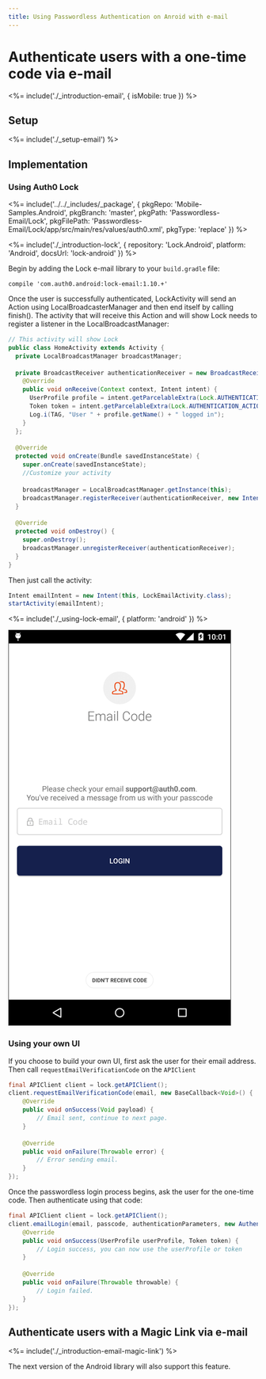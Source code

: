 ```yaml
---
title: Using Passwordless Authentication on Anroid with e-mail
---
```


# Authenticate users with a one-time code via e-mail

<%= include('./_introduction-email', { isMobile: true }) %>

## Setup

<%= include('./_setup-email') %>

## Implementation

### Using Auth0 Lock

<%= include('../../_includes/_package', {
  pkgRepo: 'Mobile-Samples.Android',
  pkgBranch: 'master',
  pkgPath: 'Passwordless-Email/Lock',
  pkgFilePath: 'Passwordless-Email/Lock/app/src/main/res/values/auth0.xml',
  pkgType: 'replace'
}) %>

<%= include('./_introduction-lock', { repository: 'Lock.Android', platform: 'Android', docsUrl: 'lock-android' }) %>

Begin by adding the Lock e-mail library to your `build.gradle` file:

```
compile 'com.auth0.android:lock-email:1.10.+'
```

Once the user is successfully authenticated, LockActivity will send an Action using LocalBroadcasterManager and then end itself by calling finish(). The activity that will receive this Action and will show Lock needs to register a listener in the LocalBroadcastManager:

```java
// This activity will show Lock
public class HomeActivity extends Activity {
  private LocalBroadcastManager broadcastManager;

  private BroadcastReceiver authenticationReceiver = new BroadcastReceiver() {
    @Override
    public void onReceive(Context context, Intent intent) {
      UserProfile profile = intent.getParcelableExtra(Lock.AUTHENTICATION_ACTION_PROFILE_PARAMETER);
      Token token = intent.getParcelableExtra(Lock.AUTHENTICATION_ACTION_TOKEN_PARAMETER);
      Log.i(TAG, "User " + profile.getName() + " logged in");
    }
  };

  @Override
  protected void onCreate(Bundle savedInstanceState) {
    super.onCreate(savedInstanceState);
    //Customize your activity

    broadcastManager = LocalBroadcastManager.getInstance(this);
    broadcastManager.registerReceiver(authenticationReceiver, new IntentFilter(Lock.AUTHENTICATION_ACTION));
  }

  @Override
  protected void onDestroy() {
    super.onDestroy();
    broadcastManager.unregisterReceiver(authenticationReceiver);
  }
}
```

Then just call the activity:

```java
Intent emailIntent = new Intent(this, LockEmailActivity.class);
startActivity(emailIntent);
```

<%= include('./_using-lock-email', { platform: 'android' }) %>

![](/media/articles/connections/passwordless/passwordless-email-enter-code-android.png)

### Using your own UI

If you choose to build your own UI, first ask the user for their email address. Then call `requestEmailVerificationCode` on the `APIClient`

```java
final APIClient client = lock.getAPIClient();
client.requestEmailVerificationCode(email, new BaseCallback<Void>() {
    @Override
    public void onSuccess(Void payload) {
        // Email sent, continue to next page.
    }

    @Override
    public void onFailure(Throwable error) {
        // Error sending email.
    }
});
```

Once the passwordless login process begins, ask the user for the one-time code. Then authenticate using that code:

```java
final APIClient client = lock.getAPIClient();
client.emailLogin(email, passcode, authenticationParameters, new AuthenticationCallback() {
    @Override
    public void onSuccess(UserProfile userProfile, Token token) {
        // Login success, you can now use the userProfile or token
    }

    @Override
    public void onFailure(Throwable throwable) {
        // Login failed.
    }
});
```

## Authenticate users with a Magic Link via e-mail

<%= include('./_introduction-email-magic-link') %>

The next version of the Android library will also support this feature.
